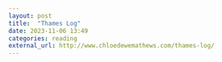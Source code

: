 ```yaml
---
layout: post
title:  "Thames Log"
date: 2023-11-06 13:49
categories: reading
external_url: http://www.chloedewemathews.com/thames-log/
---
```


